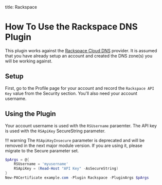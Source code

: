 title: Rackspace

# How To Use the Rackspace DNS Plugin

This plugin works against the [Rackspace Cloud DNS](https://www.rackspace.com/cloud/dns) provider. It is assumed that you have already setup an account and created the DNS zone(s) you will be working against.

## Setup

First, go to the Profile page for your account and record the `Rackspace API Key` value from the Security section. You'll also need your account username.

## Using the Plugin

Your account username is used with the `RSUsername` paraemter. The API key is used with the `RSApiKey` SecureString parameter.

!!! warning
    The `RSApiKeyInsecure` parameter is deprecated and will be removed in the next major module version. If you are using it, please migrate to the Secure parameter set.

```powershell
$pArgs = @{
    RSUsername = 'myusername'
    RSApiKey = (Read-Host "API Key" -AsSecureString)
}
New-PACertificate example.com -Plugin Rackspace -PluginArgs $pArgs
```

